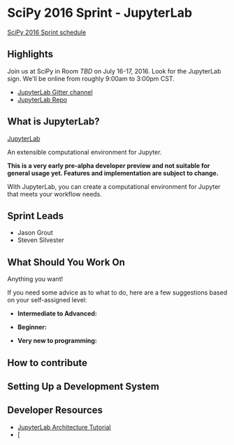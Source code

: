 # SciPy 2016 Sprint - JupyterLab

[SciPy 2016 Sprint schedule](http://scipy2016.scipy.org/ehome/146062/332962/)

## Highlights

Join us at SciPy in Room *TBD* on July 16-17, 2016. Look for the JupyterLab
sign. We'll be online from roughly 9:00am to 3:00pm CST.

- [JupyterLab Gitter channel](https://gitter.im/jupyter/jupyterlab)
- [JupyterLab Repo](https://github.com/jupyter/jupyterlab)

## What is JupyterLab?

[JupyterLab](http://jupyter.github.io/jupyterlab/)

An extensible computational environment for Jupyter.

**This is a very early pre-alpha developer preview and not suitable for
general usage yet. Features and implementation are subject to change.**

With JupyterLab, you can create a computational environment for Jupyter that
meets your workflow needs. 

## Sprint Leads

- Jason Grout
- Steven Silvester

## What Should You Work On

Anything you want!

If you need some advice as to what to do, here are a few suggestions based
on your self-assigned level:

- **Intermediate to Advanced:**

- **Beginner:**

- **Very new to programming:**

## How to contribute

## Setting Up a Development System

## Developer Resources

- [JupyterLab Architecture Tutorial](http://jupyterlab-tutorial.readthedocs.io/en/latest/index.html)
- [
